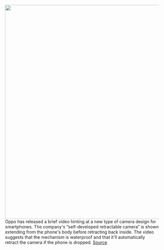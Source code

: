 <img src='https://cdn.vox-cdn.com/thumbor/mtcVJueYfZpUiovNNXLUjDnENLI=/0x0:1119x746/1200x800/filters:focal(471x284:649x462)/cdn.vox-cdn.com/uploads/chorus_image/image/70243252/Screenshot_2021_12_08_at_16.19.32.0.png' width='700px' /><br/>
Oppo has released a brief video hinting at a new type of camera design for smartphones. The company's “self-developed retractable camera” is shown extending from the phone's body before retracting back inside. The video suggests that the mechanism is waterproof and that it'll automatically retract the camera if the phone is dropped.
<a href='https://www.theverge.com/2021/12/8/22823689/oppo-retractable-phone-camera-teaser-inno-day-2021'> Source <a/>